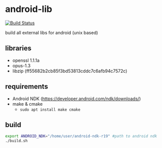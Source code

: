 # android-lib
[![Build Status](https://travis-ci.org/damaex/android-lib.svg?branch=master)](https://travis-ci.org/damaex/android-lib)

build all external libs for android (unix based)

## libraries
- openssl 1.1.1a
- opus-1.3
- libzip (ff55682b2cb85f3bd53813cddc7c6afb94c7572c)

## requirements
- Android NDK (https://developer.android.com/ndk/downloads/)
- make & cmake
	- `sudo apt install make cmake`

## build
```bash
export ANDROID_NDK="/home/user/android-ndk-r19" #path to android ndk
./build.sh
```